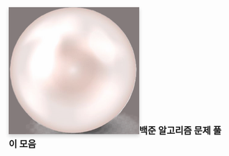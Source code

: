 ## <img src="assets/images/pearl.png" alt="pearl" style="width:300px; opacity:0.9; box-shadow: 0px 4px 8px rgba(0, 0, 0, 0.2);" />백준 알고리즘 문제 풀이 모음
